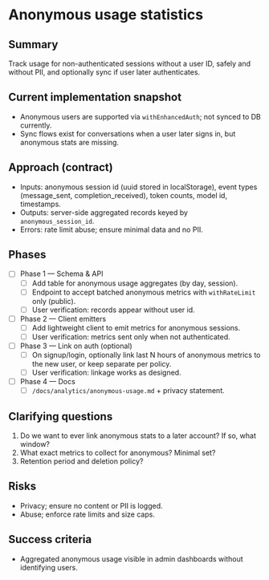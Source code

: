 # Anonymous usage statistics

## Summary

Track usage for non-authenticated sessions without a user ID, safely and without PII, and optionally sync if user later authenticates.

## Current implementation snapshot

- Anonymous users are supported via `withEnhancedAuth`; not synced to DB currently.
- Sync flows exist for conversations when a user later signs in, but anonymous stats are missing.

## Approach (contract)

- Inputs: anonymous session id (uuid stored in localStorage), event types (message_sent, completion_received), token counts, model id, timestamps.
- Outputs: server-side aggregated records keyed by `anonymous_session_id`.
- Errors: rate limit abuse; ensure minimal data and no PII.

## Phases

- [ ] Phase 1 — Schema & API
  - [ ] Add table for anonymous usage aggregates (by day, session).
  - [ ] Endpoint to accept batched anonymous metrics with `withRateLimit` only (public).
  - [ ] User verification: records appear without user id.
- [ ] Phase 2 — Client emitters
  - [ ] Add lightweight client to emit metrics for anonymous sessions.
  - [ ] User verification: metrics sent only when not authenticated.
- [ ] Phase 3 — Link on auth (optional)
  - [ ] On signup/login, optionally link last N hours of anonymous metrics to the new user, or keep separate per policy.
  - [ ] User verification: linkage works as designed.
- [ ] Phase 4 — Docs
  - [ ] `/docs/analytics/anonymous-usage.md` + privacy statement.

## Clarifying questions

1. Do we want to ever link anonymous stats to a later account? If so, what window?
2. What exact metrics to collect for anonymous? Minimal set?
3. Retention period and deletion policy?

## Risks

- Privacy; ensure no content or PII is logged.
- Abuse; enforce rate limits and size caps.

## Success criteria

- Aggregated anonymous usage visible in admin dashboards without identifying users.
